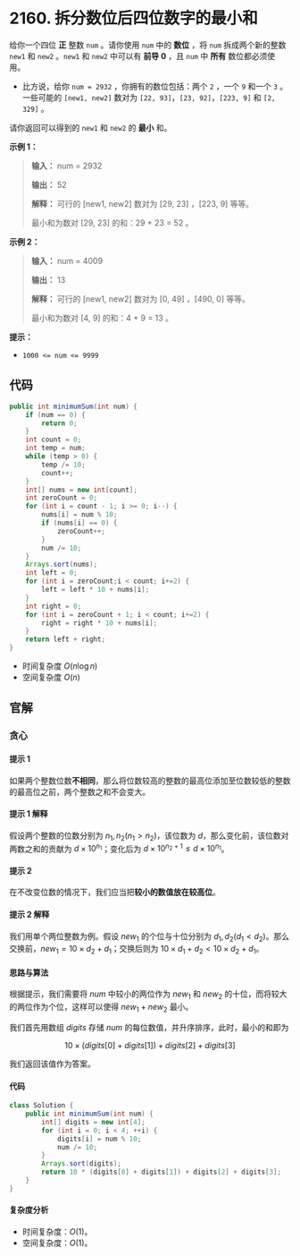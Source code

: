 # 2160. 拆分数位后四位数字的最小和

给你一个四位 **正**  整数 `num` 。请你使用 `num` 中的 **数位**  ，将 `num` 拆成两个新的整数 `new1` 和 `new2` 。`new1` 和 `new2` 中可以有 **前导 0**  ，且 `num` 中 **所有**  数位都必须使用。

*   比方说，给你 `num = 2932` ，你拥有的数位包括：两个 `2` ，一个 `9` 和一个 `3` 。一些可能的 `[new1, new2]` 数对为 `[22, 93]`，`[23, 92]`，`[223, 9]` 和 `[2, 329]` 。

请你返回可以得到的 `new1` 和 `new2` 的 **最小**  和。

**示例 1：** 

> **输入：** num = 2932
>
> **输出：** 52
>
> **解释：** 可行的 \[new1, new2] 数对为 \[29, 23] ，\[223, 9] 等等。
>
> 最小和为数对 \[29, 23] 的和：29 \+ 23 = 52 。

**示例 2：** 

> **输入：** num = 4009
>
> **输出：** 13
>
> **解释：** 可行的 \[new1, new2] 数对为 \[0, 49] ，\[490, 0] 等等。
>
> 最小和为数对 \[4, 9] 的和：4 \+ 9 = 13 。

**提示：** 

*   `1000 <= num <= 9999`

## 代码

```java
public int minimumSum(int num) {
    if (num == 0) {
        return 0;
    }
    int count = 0;
    int temp = num;
    while (temp > 0) {
        temp /= 10;
        count++;
    }
    int[] nums = new int[count];
    int zeroCount = 0;
    for (int i = count - 1; i >= 0; i--) {
        nums[i] = num % 10;
        if (nums[i] == 0) {
            zeroCount++;
        }
        num /= 10;
    }
    Arrays.sort(nums);
    int left = 0;
    for (int i = zeroCount;i < count; i+=2) {
        left = left * 10 + nums[i];
    }
    int right = 0;
    for (int i = zeroCount + 1; i < count; i+=2) {
        right = right * 10 + nums[i];
    }
    return left + right;
}
```

- 时间复杂度 $O(n\log n)$
- 空间复杂度 $O(n)$

## 官解

### 贪心

#### 提示 1

如果两个整数位数**不相同**，那么将位数较高的整数的最高位添加至位数较低的整数的最高位之前，两个整数之和不会变大。

#### 提示 1 解释

假设两个整数的位数分别为 $n_1, n_2 (n_1 > n_2)$，该位数为 $d$，那么变化前，该位数对两数之和的贡献为 $d \times 10^{n_1}$；变化后为 $d \times 10^{n_2+1} \leq d \times 10^{n_1}$。

#### 提示 2

在不改变位数的情况下，我们应当把**较小的数值放在较高位**。

#### 提示 2 解释

我们用单个两位整数为例。假设 $new_1$ 的个位与十位分别为 $d_1, d_2 (d_1 < d_2)$。那么交换前，$new_1 = 10 \times d_2 + d_1$；交换后则为 $10 \times d_1 + d_2 < 10 \times d_2 + d_1$。

#### 思路与算法

根据提示，我们需要将 $num$ 中较小的两位作为 $new_1$ 和 $new_2$ 的十位，而将较大的两位作为个位，这样可以使得 $new_1 + new_2$ 最小。

我们首先用数组 $digits$ 存储 $num$ 的每位数值，并升序排序，此时，最小的和即为

$$
10 \times (digits[0] + digits[1]) + digits[2] + digits[3]
$$

我们返回该值作为答案。

#### 代码

```java
class Solution {
    public int minimumSum(int num) {
        int[] digits = new int[4];
        for (int i = 0; i < 4; ++i) {
            digits[i] = num % 10;
            num /= 10;
        }
        Arrays.sort(digits);
        return 10 * (digits[0] + digits[1]) + digits[2] + digits[3];
    }
}
```

#### 复杂度分析

- 时间复杂度：$O(1)$。
- 空间复杂度：$O(1)$。

